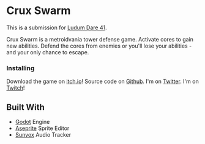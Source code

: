 # Crux Swarm

This is a submission for [Ludum Dare 41](https://ldjam.com/events/ludum-dare/41/crux-swarm).

Crux Swarm is a metroidvania tower defense game. Activate cores to gain new
abilities. Defend the cores from enemies or you'll lose your abilities - and
your only chance to escape.

### Installing

Download the game on [itch.io](https://markopolodev.itch.io/crux-swarm)!
Source code on [Github](https://github.com/markopolojorgensen/ludum_dare_41).
I'm on [Twitter](https://twitter.com/markopolodev).
I'm on [Twitch](https://www.twitch.tv/markopolodev)!

## Built With

* [Godot](https://godotengine.org/) Engine
* [Aseprite](https://www.aseprite.org/) Sprite Editor
* [Sunvox](http://www.warmplace.ru/soft/sunvox/) Audio Tracker


